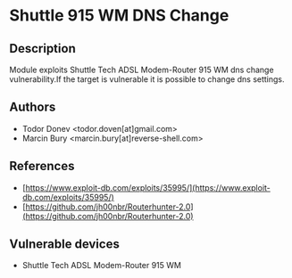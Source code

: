 # Shuttle 915 WM DNS Change

## Description
Module exploits Shuttle Tech ADSL Modem-Router 915 WM dns change vulnerability.If the target is vulnerable it is possible to change dns settings.

## Authors
* Todor Donev <todor.doven[at]gmail.com>
* Marcin Bury <marcin.bury[at]reverse-shell.com>

## References
* [https://www.exploit-db.com/exploits/35995/](https://www.exploit-db.com/exploits/35995/)
* [https://github.com/jh00nbr/Routerhunter-2.0](https://github.com/jh00nbr/Routerhunter-2.0)

## Vulnerable devices
* Shuttle Tech ADSL Modem-Router 915 WM
